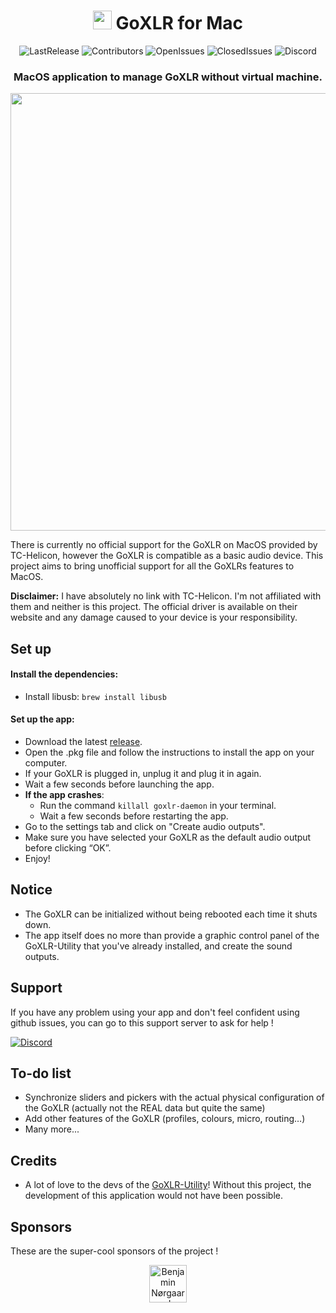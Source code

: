 <div align=center>

#  <img src="https://media.discordapp.net/attachments/756659826045485088/968640294033686619/icon_128x128.png" width="30"> GoXLR for Mac
![LastRelease](https://img.shields.io/github/release-date/Adelenade/GoXlr-Macos)
![Contributors](https://img.shields.io/github/contributors/Adelenade/GoXlr-Macos)
![OpenIssues](https://img.shields.io/github/issues-raw/Adelenade/GoXlr-Macos)
![ClosedIssues](https://img.shields.io/github/issues-closed-raw/Adelenade/GoXlr-Macos)
![Discord](https://img.shields.io/discord/1006144319289303140?label=Support%20server)
<!-- ![License](https://img.shields.io/github/license/Adelenade/GoXlr-Macos) -->
### MacOS application to manage GoXLR without virtual machine.

<img src="https://cdn.discordapp.com/attachments/756659826045485088/973891094351872010/unknown.png" width="700">
</div>

There is currently no official support for the GoXLR on MacOS provided by TC-Helicon,
however the GoXLR is compatible as a basic audio device. This project aims to bring
unofficial support for all the GoXLRs features to MacOS.

**Disclaimer:** I have absolutely no link with TC-Helicon.
I'm not affiliated with them and neither is this project.
The official driver is available on their website and any damage caused to
your device is your responsibility.


## Set up

#### Install the dependencies:

- Install libusb: `brew install libusb`

#### Set up the app:

- Download the latest [release](https://github.com/Adelenade/GoXlr-Macos/releases).
- Open the .pkg file and follow the instructions to install the app on your computer.
- If your GoXLR is plugged in, unplug it and plug it in again.
- Wait a few seconds before launching the app.
- **If the app crashes**:
  - Run the command `killall goxlr-daemon` in your terminal.
  - Wait a few seconds before restarting the app.
- Go to the settings tab and click on "Create audio outputs".
- Make sure you have selected your GoXLR as the default audio output before clicking “OK”.
- Enjoy!

## Notice

- The GoXLR can be initialized without being rebooted each time it shuts down.
- The app itself does no more than provide a graphic control panel of the
GoXLR-Utility that you've already installed, and create the sound outputs.

## Support

If you have any problem using your app and don't feel confident using github issues, you can go to this support server to ask for help !

[![Discord](https://img.shields.io/badge/%3CServer%3E-%237289DA.svg?style=for-the-badge&logo=discord&logoColor=white)](https://discord.gg/cyavp8F2WW)

## To-do list

- Synchronize sliders and pickers with the actual physical configuration 
of the GoXLR (actually not the REAL data but quite the same)
- Add other features of the GoXLR (profiles, colours, micro, routing…)
- Many more...

## Credits

- A lot of love to the devs of the 
[GoXLR-Utility](https://github.com/GoXLR-on-Linux/GoXLR-Utility)! 
Without this project, the development of this application would not
have been possible.

## Sponsors

These are the super-cool sponsors of the project !

<div align=center>
<a href="https://github.com/blacksails"><img src="https://github.com/blacksails.png" width="60px" alt="Benjamin Nørgaard" /></a>
<!-- sponsors --><!-- sponsors -->
</div>
